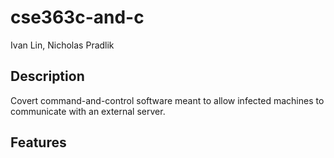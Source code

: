 # cse363c-and-c

Ivan Lin, Nicholas Pradlik

## Description

Covert command-and-control software meant to allow infected machines to communicate with an external server.

## Features

